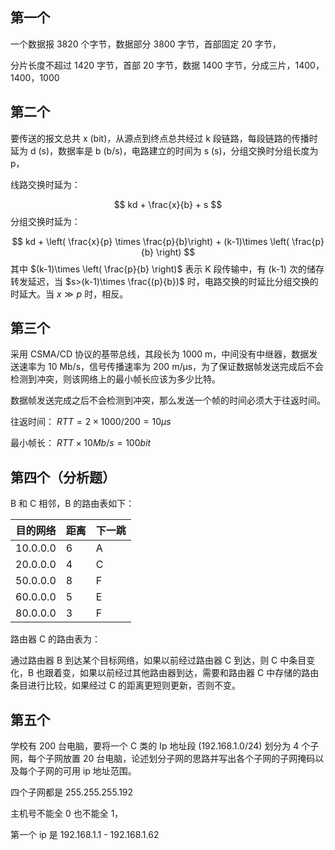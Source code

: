 ## 第一个

一个数据报 3820 个字节，数据部分 3800 字节，首部固定 20 字节，

分片长度不超过 1420 字节，首部 20 字节，数据 1400 字节，分成三片，1400，1400，1000

## 第二个

要传送的报文总共 x (bit)，从源点到终点总共经过 k 段链路，每段链路的传播时延为 d (s)，数据率是 b (b/s)，电路建立的时间为 s (s)，分组交换时分组长度为 p，

线路交换时延为：

$$
kd + \frac{x}{b} + s
$$
分组交换时延为：

$$
kd + \left( \frac{x}{p}  \times \frac{p}{b}\right) + (k-1)\times \left( \frac{p}{b} \right)
$$
其中 $(k-1)\times \left( \frac{p}{b} \right)$ 表示 K 段传输中，有 (k-1) 次的储存转发延迟，当 $s>(k-1)\times \frac{(p}{b})$ 时，电路交换的时延比分组交换的时延大。当 $x\gg p$ 时，相反。
## 第三个

采用 CSMA/CD 协议的基带总线，其段长为 1000 m，中间没有中继器，数据发送速率为 10 Mb/s，信号传播速率为 200 m/μs，为了保证数据帧发送完成后不会检测到冲突，则该网络上的最小帧长应该为多少比特。

数据帧发送完成之后不会检测到冲突，那么发送一个帧的时间必须大于往返时间。

往返时间： $RTT = 2 \times 1000 / 200 = 10\mu s$

最小帧长： $RTT  \times 10  Mb /s  = 100bit$

## 第四个（分析题）

B 和 C 相邻，B 的路由表如下：

| 目的网络     | 距离  | 下一跳 |
| -------- | --- | --- |
| 10.0.0.0 | 6   | A   |
| 20.0.0.0 | 4   | C   |
| 50.0.0.0 | 8   | F   |
| 60.0.0.0 | 5   | E   |
| 80.0.0.0 | 3   | F   |
路由器 C 的路由表为：

通过路由器 B 到达某个目标网络，如果以前经过路由器 C 到达，则 C 中条目变化，B 也跟着变，如果以前经过其他路由器到达，需要和路由器 C 中存储的路由条目进行比较，如果经过 C 的距离更短则更新，否则不变。

## 第五个

学校有 200 台电脑，要将一个 C 类的 Ip 地址段 (192.168.1.0/24) 划分为 4 个子网，每个子网放置 20 台电脑，论述划分子网的思路并写出各个子网的子网掩码以及每个子网的可用 ip 地址范围。

四个子网都是 255.255.255.192

主机号不能全 0 也不能全 1，

第一个 ip 是 192.168.1.1 - 192.168.1.62


